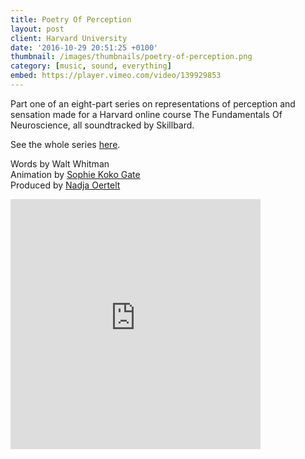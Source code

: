 ```yaml
---
title: Poetry Of Perception
layout: post
client: Harvard University
date: '2016-10-29 20:51:25 +0100'
thumbnail: /images/thumbnails/poetry-of-perception.png
category: [music, sound, everything]
embed: https://player.vimeo.com/video/139929853
---
```


Part one of an eight-part series on representations of perception and sensation made for a Harvard online course The Fundamentals Of Neuroscience, all soundtracked by Skillbard.

See the whole series [here](https://vimeo.com/channels/972301).

Words by Walt Whitman  
Animation by [Sophie Koko Gate](sophiekokogate.com)  
Produced by [Nadja Oertelt](nadjaoertelt.com)

<div id="bc"><iframe style="border: 0; width: 400px; height: 400px;" src="https://bandcamp.com/EmbeddedPlayer/album=3174661912/size=large/bgcol=ffffff/linkcol=333333/minimal=true/track=211244967/transparent=true/" seamless><a href="http://skillbard.bandcamp.com/album/harvard-fundamentals-of-neuroscience-module-3">Harvard—Fundamentals of Neuroscience Module 3 by Skillbard</a></iframe></div>
